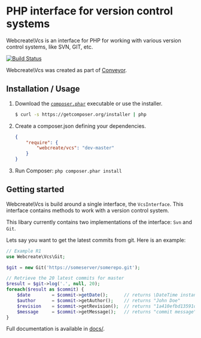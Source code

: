 # PHP interface for version control systems

Webcreate\Vcs is an interface for PHP for working with various
version control systems, like SVN, GIT, etc.

[![Build Status](https://secure.travis-ci.org/webcreate/vcs.png?branch=master)](https://travis-ci.org/webcreate/vcs)

Webcreate\Vcs was created as part of [Conveyor](http://conveyordeploy.com).

Installation / Usage
--------------------

1. Download the [`composer.phar`](https://getcomposer.org/composer.phar)
executable or use the installer.

    ``` sh
    $ curl -s https://getcomposer.org/installer | php
    ```

2. Create a composer.json defining your dependencies.

    ``` json
    {
        "require": {
            "webcreate/vcs": "dev-master"
        }
    }
    ```

3. Run Composer: `php composer.phar install`

Getting started
---------------

Webcreate\Vcs is build around a single interface, the `VcsInterface`.
This interface contains methods to work with a version control system.

This libary currently contains two implementations of the interface:
`Svn` and `Git`.

Lets say you want to get the latest commits from git. Here is an example:

``` php
// Example R1
use Webcreate\Vcs\Git;

$git = new Git('https://someserver/somerepo.git');

// Retrieve the 20 latest commits for master
$result = $git->log('.', null, 20);
foreach($result as $commit) {
    $date        = $commit->getDate();      // returns \DateTime instance
    $author      = $commit->getAuthor();    // returns "John Doe"
    $revision    = $commit->getRevision();  // returns "1a410efbd13591db07496601ebc7a059dd55cfe9"
    $message     = $commit->getMessage();   // returns "commit message"
}
```

Full documentation is available in [docs/](https://github.com/webcreate/vcs/tree/master/docs).
